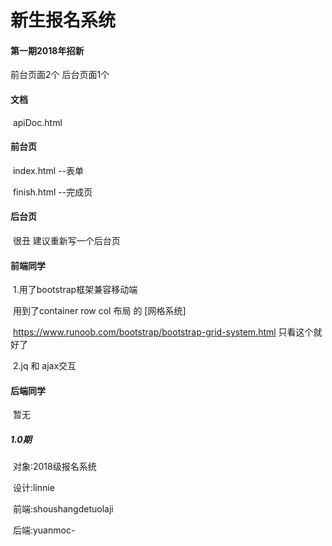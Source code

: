 # **新生报名系统**

#### 第一期2018年招新

前台页面2个 后台页面1个

#### 文档 

​	apiDoc.html



#### 前台页

​	index.html --表单 

​	finish.html --完成页



#### 后台页

​	很丑 建议重新写一个后台页



#### 前端同学

​	1.用了bootstrap框架兼容移动端

​		用到了container row col 布局 的 [网格系统]

​		https://www.runoob.com/bootstrap/bootstrap-grid-system.html 只看这个就好了

​	2.jq 和 ajax交互



#### 后端同学

​	暂无





##### 1.0期

​	对象:2018级报名系统

​	设计:linnie

​	前端:shoushangdetuolaji

​	后端:yuanmoc-



​	

​	






